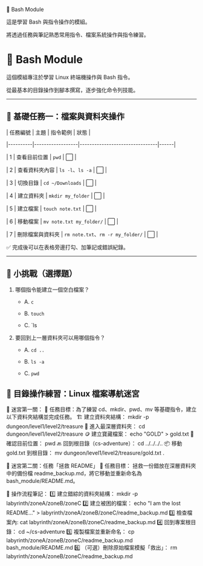 🐚 Bash Module

這是學習 Bash 與指令操作的模組。

將透過任務與筆記熟悉常用指令、檔案系統操作與指令練習。

# 🐚 Bash Module



這個模組專注於學習 Linux 終端機操作與 Bash 指令。  

從最基本的目錄操作到腳本撰寫，逐步強化命令列技能。



---



## 📌 基礎任務一：檔案與資料夾操作



| 任務編號 | 主題             | 指令範例                       | 狀態 |

|----------|------------------|--------------------------------|------|

| 1        | 查看目前位置     | `pwd`                          | ⬜️   |

| 2        | 查看資料夾內容   | `ls -l`、`ls -a`               | ⬜️   |

| 3        | 切換目錄         | `cd ~/Downloads`              | ⬜️   |

| 4        | 建立資料夾       | `mkdir my_folder`             | ⬜️   |

| 5        | 建立檔案         | `touch note.txt`              | ⬜️   |

| 6        | 移動檔案         | `mv note.txt my_folder/`      | ⬜️   |

| 7        | 刪除檔案與資料夾 | `rm note.txt`、`rm -r my_folder/` | ⬜️   |



✅ 完成後可以在表格旁邊打勾、加筆記或錯誤紀錄。



---



## 🧠 小挑戰（選擇題）



1. 哪個指令能建立一個空白檔案？

   - A. `c`  

   - B. `touch`  

   - C. `ls


2. 要回到上一層資料夾可以用哪個指令？

   - A. `cd ..`  

   - B. `ls -a`  

   - C. `pwd`


## 📂 目錄操作練習：Linux 檔案導航迷宮

🧩 迷宮第一關：
🎯 任務目標：為了練習 cd、mkdir、pwd、mv 等基礎指令，建立以下資料夾結構並完成任務。
🏗️ 建立資料夾結構：
mkdir -p dungeon/level1/level2/treasure
🚶 進入最深層資料夾：
cd dungeon/level1/level2/treasure
🪙 建立寶藏檔案：
echo "GOLD" > gold.txt
📍 確認目前位置：
pwd
🔙 回到根目錄（cs-adventure）：
cd ../../../..
📦 移動 gold.txt 到根目錄：
mv dungeon/level1/level2/treasure/gold.txt .

🧩 迷宮第二關：任務「拯救 README」
🎯 任務目標：
拯救一份錯放在深層資料夾中的備份檔 readme_backup.md，將它移動並重新命名為 bash_module/README.md。

📁 操作流程筆記：
1️⃣ 建立錯綜的資料夾結構：
mkdir -p labyrinth/zoneA/zoneB/zoneC
2️⃣ 建立被困的檔案：
echo "I am the lost README..." > labyrinth/zoneA/zoneB/zoneC/readme_backup.md
3️⃣ 檢查檔案內:
cat labyrinth/zoneA/zoneB/zoneC/readme_backup.md
4️⃣ 回到專案根目錄：
cd ~/cs-adventure
5️⃣ 複製檔案並重新命名：
cp labyrinth/zoneA/zoneB/zoneC/readme_backup.md bash_module/README.md
6️⃣ （可選）刪除原始檔案模擬「救出」：
rm labyrinth/zoneA/zoneB/zoneC/readme_backup.md
